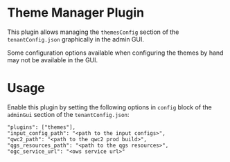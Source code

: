 Theme Manager Plugin
====================

This plugin allows managing the `themesConfig` section of the `tenantConfig.json` graphically in the admin GUI.

Some configuration options available when configuring the themes by hand may not be available in the GUI.

Usage
=====

Enable this plugin by setting the following options in `config` block of the `adminGui` section of the `tenantConfig.json`:

    "plugins": ["themes"],
    "input_config_path": "<path to the input configs>",
    "qwc2_path": "<path to the qwc2 prod build>",
    "qgs_resources_path": "<path to the qgs resources>",
    "ogc_service_url": "<ows service url>"
